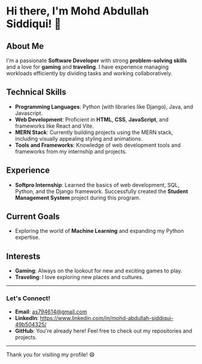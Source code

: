 # Hi there, I'm Mohd Abdullah Siddiqui! 👋

## About Me
I'm a passionate **Software Developer** with strong **problem-solving skills** and a love for **gaming** and **traveling**. I have experience managing workloads efficiently by dividing tasks and working collaboratively.

## Technical Skills
- **Programming Languages**: Python (with libraries like Django), Java, and Javascript.
- **Web Development**: Proficient in **HTML**, **CSS**, **JavaScript**, and frameworks like React and Vite.
- **MERN Stack**: Currently building projects using the MERN stack, including visually appealing styling and animations.
- **Tools and Frameworks**: Knowledge of web development tools and frameworks from my internship and projects.

## Experience
- **Softpro Internship**: Learned the basics of web development, SQL, Python, and the Django framework. Successfully created the **Student Management System** project during this program.

## Current Goals
- Exploring the world of **Machine Learning** and expanding my Python expertise.

## Interests
- **Gaming**: Always on the lookout for new and exciting games to play.
- **Traveling**: I love exploring new places and cultures.

---

### Let's Connect!
- **Email**: as794614@gmail.com
- **LinkedIn**: https://www.linkedin.com/in/mohd-abdullah-siddiqui-49b504325/
- **GitHub**: You're already here! Feel free to check out my repositories and projects.

---

Thank you for visiting my profile! 😄
